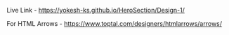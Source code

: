 Live Link - https://yokesh-ks.github.io/HeroSection/Design-1/

For HTML Arrows - https://www.toptal.com/designers/htmlarrows/arrows/

